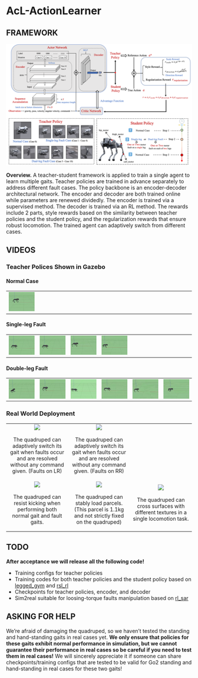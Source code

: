 # AcL-ActionLearner

## FRAMEWORK

![Overview](video&pics/framework.png)

**Overview.** A teacher-student framework is applied to train a single agent to learn multiple gaits. 
Teacher policies are trained in advance separately to address different fault cases. The policy backbone 
is an encoder-decoder architectural network. The encoder and decoder are both trained online while parameters 
are renewed dividedly. The encoder is trained via a supervised method. The decoder is trained via an RL method. 
The rewards include 2 parts, style rewards based on the similarity between teacher policies and the student policy, 
and the regularization rewards that ensure robust locomotion. The trained agent can adaptively switch from different cases.


## VIDEOS

### Teacher Polices Shown in Gazebo

#### Normal Case
<table align="center" width="100%">
    <tr>
        <td align="center" width="16.6%"><img src="video&pics/re0.gif" width="100%"></td>
        <td width="16.6%"></td>
        <td width="16.6%"></td>
        <td width="16.6%"></td>
        <td width="16.6%"></td>
        <td width="16.6%"></td>
    </tr>
</table>

#### Single-leg Fault
<table align="center" width="100%">
    <tr>
        <td align="center" width="16.6%"><img src="video&pics/re1.gif" width="100%"></td>
        <td align="center" width="16.6%"><img src="video&pics/re1.gif" width="100%"></td>
        <td align="center" width="16.6%"><img src="video&pics/re3.gif" width="100%"></td>
        <td align="center" width="16.6%"><img src="video&pics/re4.gif" width="100%"></td>
        <td width="16.6%"></td>
        <td width="16.6%"></td>
    </tr>
</table>

#### Double-leg Fault
<table align="center" width="100%">
    <tr>
        <td align="center" width="16.6%"><img src="video&pics/re5.gif" width="100%"></td>
        <td align="center" width="16.6%"><img src="video&pics/re6.gif" width="100%"></td>
        <td align="center" width="16.6%"><img src="video&pics/re7.gif" width="100%"></td>
        <td align="center" width="16.6%"><img src="video&pics/re8.gif" width="100%"></td>
        <td align="center" width="16.6%"><img src="video&pics/re9.gif" width="100%"></td>
        <td align="center" width="16.6%"><img src="video&pics/re10.gif" width="100%"></td>
    </tr>
</table>



### Real World Deployment

<table align="center">
    <tr>
        <td align="center" width="33%">
            <img src="video&pics/LR.gif" width="100%" height="auto">
            <p>The quadruped can adaptively switch its gait when faults occur and are resolved without any command given. (Faults on LR)</p>
        </td>
        <td align="center" width="33%">
            <img src="video&pics/RR.gif" width="100%" height="auto">
            <p>The quadruped can adaptively switch its gait when faults occur and are resolved without any command given. (Faults on RR)</p>
        </td>
    </tr>
    <tr>
        <td align="center" width="33%">
            <img src="video&pics/KICKING.gif" width="100%" height="auto">
            <p>The quadruped can resist kicking when performing both normal gait and fault gaits.</p>
        </td>
        <td align="center" width="33%">
            <img src="video&pics/LOADING.gif" width="100%" height="auto">
            <p>The quadruped can stably load parcels. (This parcel is 1.1kg and not strictly fixed on the quadruped)</p>
        </td>
        <td align="center" width="33%">
            <img src="video&pics/CROSS.gif" width="100%" height="auto">
            <p>The quadruped can cross surfaces with different textures in a single locomotion task.</p>
        </td>
    </tr>
</table>



## TODO

**After acceptance we will release all the following code!**

- Training configs for teacher policies
- Training codes for both teacher policies and the student policy based on [legged_gym](https://github.com/leggedrobotics/legged_gym) and [rsl_rl](https://github.com/leggedrobotics/rsl_rl)
- Checkpoints for teacher policies, encoder, and decoder
- Sim2real suitable for loosing-torque faults manipulation based on [rl_sar](https://github.com/fan-ziqi/rl_sar)

## ASKING FOR HELP
We’re afraid of damaging the quadruped, so we haven’t tested the standing and hand-standing gaits in real cases yet. **We only ensure that policies for these gaits exhibit normal performance in simulation, but we cannot guarantee their performance in real cases so be careful if you need to test them in real cases!**  We will sincerely appreciate it if someone can share checkpoints/training configs that are tested to be valid for Go2 standing and hand-standing in real cases for these two gaits!

